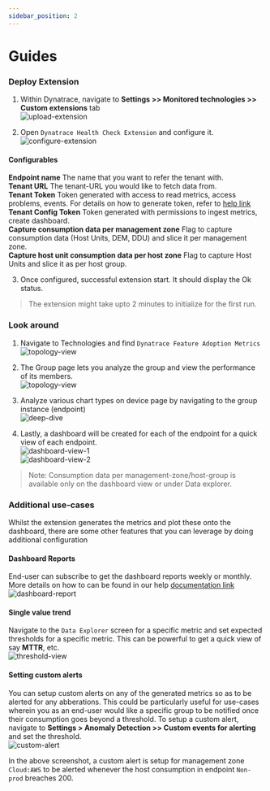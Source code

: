 ```yaml
---
sidebar_position: 2
---
```


# Guides

### Deploy Extension

1. Within Dynatrace, navigate to **Settings >> Monitored technologies >> Custom extensions** tab  
   ![upload-extension](Upload_health_extension.png)

2. Open `Dynatrace Health Check Extension` and configure it.  
   ![configure-extension](health_extension_endpoint_configuration.png)

#### Configurables

**Endpoint name** The name that you want to refer the tenant with.  
**Tenant URL** The tenant-URL you would like to fetch data from.  
**Tenant Token** Token generated with access to read metrics, access problems, events. For details on how to generate token, refer to [help link](https://www.dynatrace.com/support/help/shortlink/token)  
**Tenant Config Token** Token generated with permissions to ingest metrics, create dashboard.  
**Capture consumption data per management zone** Flag to capture consumption data (Host Units, DEM, DDU) and slice it per management zone.  
**Capture host unit consumption data per host zone** Flag to capture Host Units and slice it as per host group.

3. Once configured, successful extension start. It should display the Ok status.

> The extension might take upto 2 minutes to initialize for the first run.

### Look around

1. Navigate to Technologies and find `Dynatrace Feature Adoption Metrics`  
   ![topology-view](topology_view_extension.png)

2. The Group page lets you analyze the group and view the performance of its members.  
   ![topology-view](compare_health_extension_endpoints.png)

3. Analyze various chart types on device page by navigating to the group instance (endpoint)  
   ![deep-dive](deep_dive.png)

4. Lastly, a dashboard will be created for each of the endpoint for a quick view of each endpoint.  
   ![dashboard-view-1](dashboard_view_1.png)  
   ![dashboard-view-2](dashboard_view_2.png)

> Note: Consumption data per management-zone/host-group is available only on the dashboard view or under Data explorer.

### Additional use-cases

Whilst the extension generates the metrics and plot these onto the dashboard, there are some other features that you can leverage by doing additional configuration

#### Dashboard Reports

End-user can subscribe to get the dashboard reports weekly or monthly. More details on how to can be found in our help [documentation link](https://www.dynatrace.com/support/help/shortlink/dashboard-reports)  
![dashboard-report](dashboard_subscribe_report.png)

#### Single value trend

Navigate to the `Data Explorer` screen for a specific metric and set expected thresholds for a specific metric. This can be powerful to get a quick view of say **MTTR**, etc.  
![threshold-view](dashboard_tile_threshold.png)

#### Setting custom alerts

You can setup custom alerts on any of the generated metrics so as to be alerted for any abberations. This could be particularly useful for use-cases wherein you as an end-user would like a specific group to be notified once their consumption goes beyond a threshold. To setup a custom alert, navigate to **Settings > Anomaly Detection >> Custom events for alerting** and set the threshold.  
![custom-alert](custom_alert_mgmt_zone.png)

In the above screenshot, a custom alert is setup for management zone `Cloud:AWS` to be alerted whenever the host consumption in endpoint `Non-prod` breaches 200.
